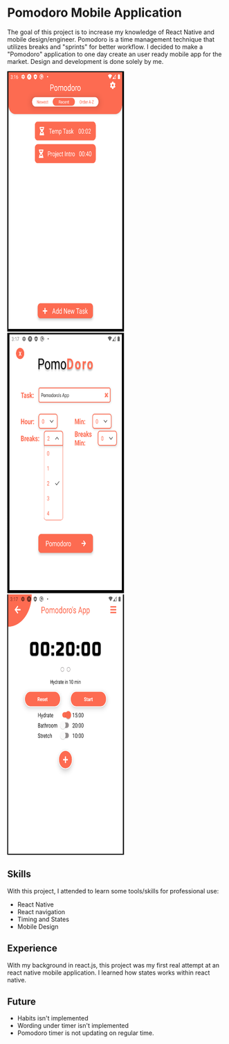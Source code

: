 # Pomodoro Mobile Application

The goal of this project is to increase my knowledge of React Native and mobile design/engineer. Pomodoro is a time management technique that utilizes breaks and "sprints" for better workflow. I decided to make a "Pomodoro" application to one day create an user ready mobile app for the market. Design and development is done solely by me.

<p float="left">
<img src="./screenshots/Homescreen_01.png" alt="Home" width="270" height="600"/>
<img src="./screenshots/Addscreen_02.png" alt="confirmation" width="270" height="600"/>
<img src="./screenshots/Taskscreen_01.png" alt="confirmation" width="270" height="600"/>
</p>

## Skills

With this project, I attended to learn some tools/skills for professional use:

- React Native
- React navigation
- Timing and States
- Mobile Design

## Experience

With my background in react.js, this project was my first real attempt at an react native mobile application. I learned how states works within react native.

## Future

- Habits isn't implemented
- Wording under timer isn't implemented
- Pomodoro timer is not updating on regular time.

